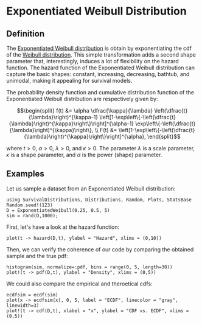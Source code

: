 # Exponentiated Weibull Distribution

## Definition

The [Exponentiated Weibull distribution](https://en.wikipedia.org/wiki/Exponentiated_Weibull_distribution) is obtain by exponentiating the cdf of the [Weibull distribution](https://en.wikipedia.org/wiki/Weibull_distribution). This simple transformation adds a second shape parameter that, interestingly, induces a lot of flexibility on the hazard function. The hazard function of the Exponentiated Weibull distribution can capture the basic shapes: constant, increasing, decreasing, bathtub, and unimodal, making it appealing for survival models.

The probability density function and cumulative distribution function of the Exponentiated Weibull distribution are respectively given by:

$$\begin{split}
f(t) &=  \alpha \dfrac{\kappa}{\lambda} \left(\dfrac{t}{\lambda}\right)^{\kappa-1} \left[1-\exp\left\{-\left(\dfrac{t}{\lambda}\right)^{\kappa}\right\}\right]^{\alpha-1} \exp\left\{-\left(\dfrac{t}{\lambda}\right)^{\kappa}\right\}, \\
F(t) &= \left[1-\exp\left\{-\left(\dfrac{t}{\lambda}\right)^{\kappa}\right\}\right]^{\alpha},
\end{split}$$

where $t>0$, $\alpha>0$, $\lambda>0$, and $\kappa>0$. The parameter $\lambda$ is a scale parameter, $\kappa$ is a shape parameter, and $\alpha$ is the power (shape) parameter. 


## Examples

Let us sample a dataset from an Exponentiated Weibull distribution: 

```@example 1
using SurvivalDistributions, Distributions, Random, Plots, StatsBase
Random.seed!(123)
D = ExponentiatedWeibull(0.25, 0.5, 5)
sim = rand(D,1000);
```

First, let's have a look at the hazard function: 
```@example 1
plot(t -> hazard(D,t), ylabel = "Hazard", xlims = (0,10))
```

Then, we can verify the coherence of our code by comparing the obtained sample and the true pdf: 
```@example 1
histogram(sim, normalize=:pdf, bins = range(0, 5, length=30))
plot!(t -> pdf(D,t), ylabel = "Density", xlims = (0,5))
```

We could also compare the empirical and theroetical cdfs: 
```@example 1
ecdfsim = ecdf(sim)
plot(x -> ecdfsim(x), 0, 5, label = "ECDF", linecolor = "gray", linewidth=3)
plot!(t -> cdf(D,t), xlabel = "x", ylabel = "CDF vs. ECDF", xlims = (0,5))
```